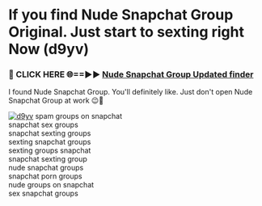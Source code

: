 # If you find Nude Snapchat Group Original. Just start to sexting right Now (d9yv)

<h3>🔴 CLICK HERE 🌐==►► <a href="https://tinyurl.com/mtbk5fxa" rel="nofollow">Nude Snapchat Group Updated finder</a></h3>

I found Nude Snapchat Group. You'll definitely like. Just don't open Nude Snapchat Group at work 😉💬

[![d9yv](https://i.imgur.com/Q8WKrnY.jpeg)](https://tinyurl.com/mtbk5fxa)
spam groups on snapchat<br>
snapchat sex groups<br>
snapchat sexting groups<br>
sexting snapchat groups<br>
sexting groups snapchat<br>
snapchat sexting group<br>
nude snapchat groups<br>
snapchat porn groups<br>
nude groups on snapchat<br>
sex snapchat groups